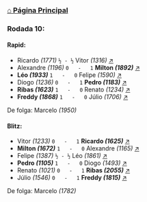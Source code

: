 ### [⌂ Página Principal](https://grupo-de-xadrez.github.io/)

### Rodada 10:

#### Rapid:

* Ricardo *(1771)* `½ - ½` Vitor *(1316)* [↗](https://www.lichess.org/DzW6bbNE) 
* Alexandre *(1196)* `0   -   1` **Milton *(1892)*** [↗](https://www.lichess.org/rFpRNKGI) 
* **Léo *(1933)*** `1   -   0` Felipe *(1590)* [↗](https://www.lichess.org/0hAMPnId) 
* Diogo *(1236)* `0   -   1` **Pedro *(1183)*** [↗](https://www.lichess.org/xh3yb5Ix) 
* **Ribas *(1623)*** `1   -   0` Renato *(1234)* [↗](https://www.lichess.org/CNBZdTeY) 
* **Freddy *(1868)*** `1   -   0` Júlio *(1706)* [↗](https://www.lichess.org/huR1ONU0) 

De folga: Marcelo *(1950)*

#### Blitz:

* Vitor *(1233)* `0   -   1` **Ricardo *(1625)*** [↗](https://www.lichess.org/sMrIcVds) 
* **Milton *(1672)*** `1   -   0` Alexandre *(1165)* [↗](https://www.lichess.org/vZnMORke) 
* Felipe *(1387)* `½ - ½` Léo *(1861)* [↗](https://www.lichess.org/K5Vz3kms) 
* **Pedro *(1105)*** `1   -   0` Diogo *(1493)* [↗](https://www.lichess.org/lwaXzUH9) 
* Renato *(1021)* `0   -   1` **Ribas *(2055)*** [↗](https://www.lichess.org/czwrbtoa) 
* Júlio *(1546)* `0   -   1` **Freddy *(1815)*** [↗](https://www.lichess.org/i8nZDdQV) 

De folga: Marcelo *(1782)*

